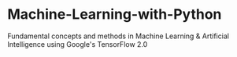# Machine-Learning-with-Python
Fundamental concepts and methods in Machine Learning &amp; Artificial Intelligence using Google's TensorFlow 2.0
